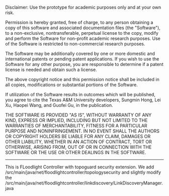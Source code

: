 Disclaimer:
Use the prototype for academic purposes only and at your own risk.

Permission is hereby granted, free of charge, to any person obtaining
a copy of this software and associated documentation files (the
"Software"), to a non-exclusive, nontransferable, perpetual license to
the copy, modify and perform the Software for non-profit academic
research purposes. Use of the Software is restricted to non-commercial
research purposes.

The Software may be additionally covered by one or more domestic and
international patents or pending patent applications. If you wish to
use the Software for any other purpose, you are responsible to
determine if a patent license is needed and obtain such a license.

The above copyright notice and this permission notice shall be
included in all copies, modifications or substantial portions of the
Software.

If utilization of the Software results in outcomes which will be
published, you agree to cite the Texas A&M University developers,
Sungmin Hong, Lei Xu, Haopei Wang, and Guofei Gu, in the publication.


THE SOFTWARE IS PROVIDED "AS IS", WITHOUT WARRANTY OF ANY KIND,
EXPRESS OR IMPLIED, INCLUDING BUT NOT LIMITED TO THE WARRANTIES OF
MERCHANTABILITY, FITNESS FOR A PARTICULAR PURPOSE AND NONINFRINGEMENT.
IN NO EVENT SHALL THE AUTHORS OR COPYRIGHT HOLDERS BE LIABLE FOR ANY
CLAIM, DAMAGES OR OTHER LIABILITY, WHETHER IN AN ACTION OF CONTRACT,
TORT OR OTHERWISE, ARISING FROM, OUT OF OR IN CONNECTION WITH THE
SOFTWARE OR THE USE OR OTHER DEALINGS IN THE SOFTWARE.
**************************************************************
This is FLoodlight Controller with topoguard security extension.
We add 
/src/main/java/net/floodlightcontroller/topologysecurity 
and slightly modify the 
/src/main/java/net/floodlightcontroller/linkdiscovery/LinkDiscoveryManager.java
